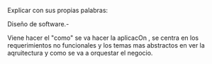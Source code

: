 Explicar con sus propias palabras:

Diseño de software.-

Viene hacer el "como" se va hacer la aplicacOn , se centra en los requerimientos no funcionales y los temas mas abstractos en ver la aqruitectura 
y como se va a orquestar el negocio.
